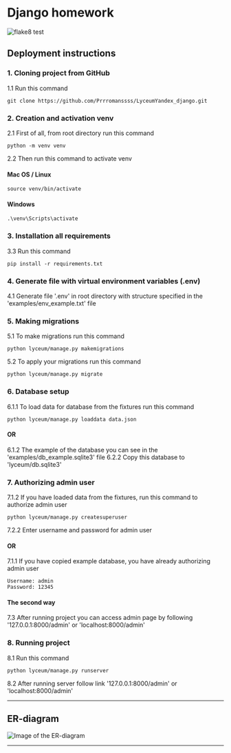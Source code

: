# Django homework


![flake8 test](https://github.com/Prrromanssss/LyceumYandex_django/actions/workflows/python-package.yml/badge.svg)



## Deployment instructions


### 1. Cloning project from GitHub

1.1 Run this command
```commandline
git clone https://github.com/Prrromanssss/LyceumYandex_django.git
```

### 2. Creation and activation venv

2.1 First of all, from root directory run this command
```commandline
python -m venv venv
```
2.2 Then run this command to activate venv
#### Mac OS / Linux
```commandline
source venv/bin/activate
```
#### Windows
```commandline
.\venv\Scripts\activate
```

### 3. Installation all requirements

3.3 Run this command 
```commandline
pip install -r requirements.txt
```

### 4. Generate file with virtual environment variables (.env)

4.1 Generate file '.env' in root directory with structure specified in the 'examples/env_example.txt' file

### 5. Making migrations

5.1 To make migrations run this command

```commandline
python lyceum/manage.py makemigrations
```
5.2 To apply your migrations run this command
```commandline
python lyceum/manage.py migrate
```

### 6. Database setup

6.1.1 To load data for database from the fixtures run this command
```commandline
python lyceum/manage.py loaddata data.json
```

#### OR

6.1.2 The example of the database you can see in the 'examples/db_example.sqlite3' file
6.2.2 Copy this database to 'lyceum/db.sqlite3'


### 7. Authorizing admin user

7.1.2 If you have loaded data from the fixtures, run this command to authorize admin user
```commandline
python lyceum/manage.py createsuperuser
```
7.2.2 Enter username and password for admin user

#### OR

7.1.1 If you have copied example database, you have already authorizing admin user
```commandline
Username: admin
Password: 12345
```

#### The second way


7.3 After running project you can access admin page by following '127.0.0.1:8000/admin' or 'localhost:8000/admin'

### 8. Running project

8.1 Run this command
```commandline
python lyceum/manage.py runserver
```
8.2 After running server follow link
'127.0.0.1:8000/admin' or 'localhost:8000/admin'


***

## ER-diagram
![Image of the ER-diagram](https://github.com/Prrromanssss/LyceumYandex_django/raw/main/media_for_README/ER-diagram.png)

***

